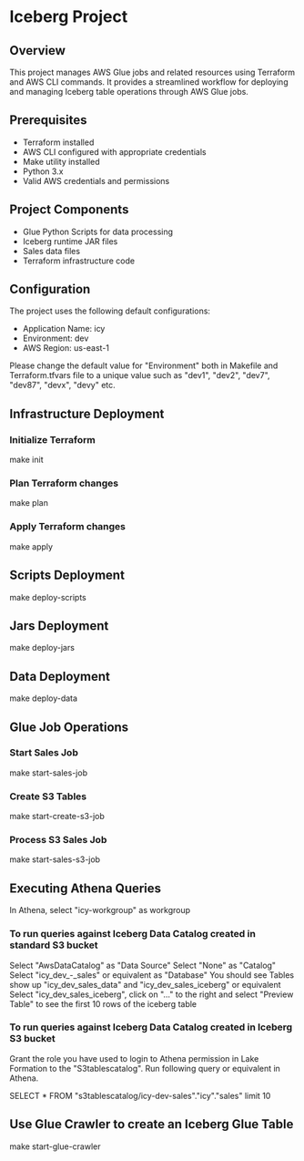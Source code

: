 # Iceberg Project

## Overview
This project manages AWS Glue jobs and related resources using Terraform and AWS CLI commands. It provides a streamlined workflow for deploying and managing Iceberg table operations through AWS Glue jobs.

## Prerequisites
- Terraform installed
- AWS CLI configured with appropriate credentials
- Make utility installed
- Python 3.x
- Valid AWS credentials and permissions

## Project Components
- Glue Python Scripts for data processing
- Iceberg runtime JAR files
- Sales data files
- Terraform infrastructure code

## Configuration
The project uses the following default configurations:
- Application Name: icy
- Environment: dev
- AWS Region: us-east-1

Please change the default value for "Environment" both in Makefile and Terraform.tfvars file to a unique value such as "dev1", "dev2", "dev7", "dev87", "devx", "devy" etc.

## Infrastructure Deployment

### Initialize Terraform
make init

### Plan Terraform changes
make plan

### Apply Terraform changes
make apply

## Scripts Deployment

make deploy-scripts

## Jars Deployment

make deploy-jars

## Data Deployment

make deploy-data

## Glue Job Operations

### Start Sales Job
make start-sales-job

### Create S3 Tables
make start-create-s3-job

### Process S3 Sales Job
make start-sales-s3-job

## Executing Athena Queries

In Athena, select "icy-workgroup" as workgroup

### To run queries against Iceberg Data Catalog created in standard S3 bucket

Select "AwsDataCatalog" as "Data Source"
Select "None" as "Catalog"
Select "icy_dev_-_sales" or equivalent as "Database"
You should see Tables show up "icy_dev_sales_data" and "icy_dev_sales_iceberg" or equivalent
Select "icy_dev_sales_iceberg", click on "..." to the right and select "Preview Table" to see the first 10 rows of the iceberg table

### To run queries against Iceberg Data Catalog created in Iceberg S3 bucket

Grant the role you have used to login to Athena permission in Lake Formation to the "S3tablescatalog". 
Run following query or equivalent in Athena. 

SELECT * FROM "s3tablescatalog/icy-dev-sales"."icy"."sales" limit 10

## Use Glue Crawler to create an Iceberg Glue Table

make start-glue-crawler
